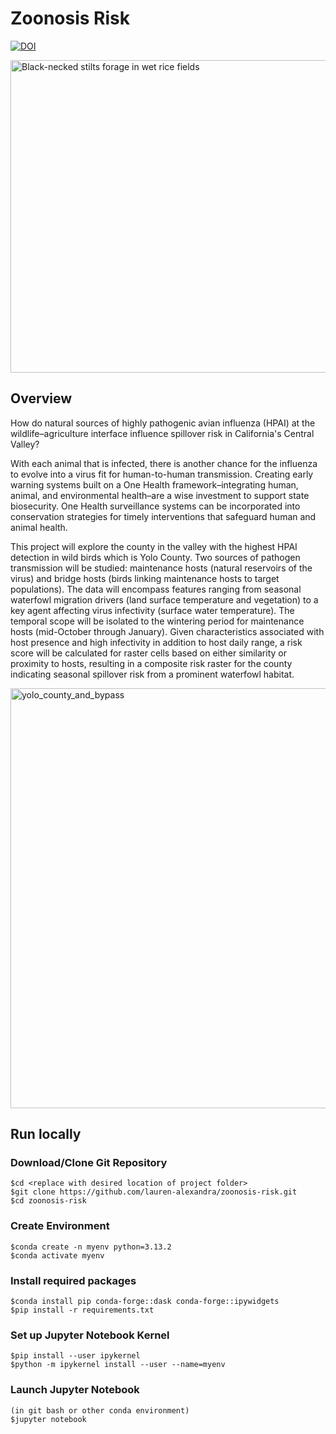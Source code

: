 # Zoonosis Risk

[![DOI](https://zenodo.org/badge/DOI/10.5281/zenodo.15225925.svg)](https://doi.org/10.5281/zenodo.15225925)

<img src="images/black-necked_stilts_ca_rice_commission.png" alt="Black-necked stilts forage in wet rice fields" width="760" height="500" longdesc="https://www.ucdavis.edu/sites/default/files/media/images/9127201758-024b4c82d0-o.jpg" />

## Overview

How do natural sources of highly pathogenic avian influenza (HPAI) at the wildlife–agriculture interface influence spillover risk in California's Central Valley?

With each animal that is infected, there is another chance for the influenza to evolve into a virus fit for human-to-human transmission. Creating early warning systems built on a One Health framework–integrating human, animal, and environmental health–are a wise investment to support state biosecurity. One Health surveillance systems can be incorporated into conservation strategies for timely interventions that safeguard human and animal health. 

This project will explore the county in the valley with the highest HPAI detection in wild birds which is Yolo County. Two sources of pathogen transmission will be studied: maintenance hosts (natural reservoirs of the virus) and bridge hosts (birds linking maintenance hosts to target populations). The data will encompass features ranging from seasonal waterfowl migration drivers (land surface temperature and vegetation) to a key agent affecting virus infectivity (surface water temperature). The temporal scope will be isolated to the wintering period for maintenance hosts (mid-October through January). Given characteristics associated with host presence and high infectivity in addition to host daily range, a risk score will be calculated for raster cells based on either similarity or proximity to hosts, resulting in a composite risk raster for the county indicating seasonal spillover risk from a prominent waterfowl habitat. 

<img width="672" alt="yolo_county_and_bypass" src="https://github.com/user-attachments/assets/d80edea3-df9a-46a1-8d2b-df4b60c66611" />

Run locally
----

### Download/Clone Git Repository

    $cd <replace with desired location of project folder>
    $git clone https://github.com/lauren-alexandra/zoonosis-risk.git
    $cd zoonosis-risk

### Create Environment

    $conda create -n myenv python=3.13.2
    $conda activate myenv

### Install required packages

    $conda install pip conda-forge::dask conda-forge::ipywidgets
    $pip install -r requirements.txt

### Set up Jupyter Notebook Kernel

    $pip install --user ipykernel
    $python -m ipykernel install --user --name=myenv

### Launch Jupyter Notebook

    (in git bash or other conda environment)
    $jupyter notebook
